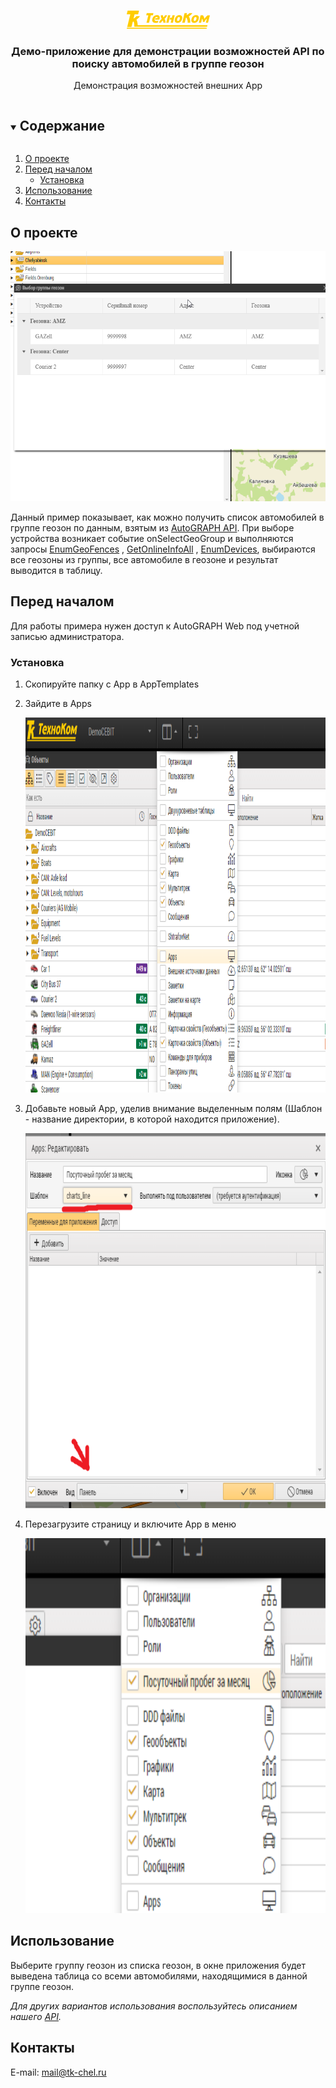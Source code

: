 <br />
<p align="center">
  <a href="https://www.tk-nav.ru/">
    <img src="img/logo_TK_big_ru.png" alt="Logo" width="133" height="29">
  </a>

<h3 align="center">Демо-приложение для демонстрации возможностей API по поиску автомобилей в группе геозон</h3>

  <p align="center"> 
        Демонстрация возможностей внешних App
</p>

<!-- TABLE OF CONTENTS -->
<details open="open">
  <summary><h2 style="display: inline-block">Содержание</h2></summary>
  <ol>
    <li>
      <a href="#о-проекте">О проекте</a>
    </li>
    <li>
      <a href="#перед-началом">Перед началом</a>
      <ul>
        <li><a href="#установка">Установка</a></li>
      </ul>
    </li>
    <li><a href="#использование">Использование</a></li>
    <li><a href="#контакты">Контакты</a></li>
  </ol>
</details>

## О проекте

<img src="img/screen.png" alt="Пример" width="800" height="400">

Данный пример показывает, как можно получить список автомобилей в группе геозон по данным, взятым
из  [AutoGRAPH API](https://wiki.tk-chel.ru/index.php/AutoGRAPH.NET_Service_Methods). При выборе устройства возникает
событие onSelectGeoGroup и выполняются
запросы <a href="https://wiki.tk-chel.ru/index.php/AutoGRAPH.NET_Service_EnumGeoFences">EnumGeoFences</a>
, <a href="https://wiki.tk-chel.ru/index.php/AutoGRAPH.NET_Service_GetOnlineInfoAll">GetOnlineInfoAll</a>
, <a href="https://wiki.tk-chel.ru/index.php/AutoGRAPH.NET_Service_EnumDevices">EnumDevices</a>, выбираются все геозоны
из группы, все автомобиле в геозоне и результат выводится в таблицу.

## Перед началом

Для работы примера нужен доступ к AutoGRAPH Web под учетной записью администратора.

### Установка

1. Скопируйте папку с App в AppTemplates

2. Зайдите в Apps

    <img src="img/menu-apps.png" alt="Меню" width="800" height="600">

3. Добавьте новый App, уделив внимание выделенным полям (Шаблон - название директории, в которой находится приложение).

    <img src="img/adding-app.png" alt="Меню" width="800" height="600">

4. Перезагрузите страницу и включите App в меню

    <img src="img/app-in-menu.png" alt="Меню" width="800" height="600">

<!-- USAGE EXAMPLES -->

## Использование

Выберите группу геозон из списка геозон, в окне приложения будет выведена таблица со всеми автомобилями, находящимися в
данной группе геозон.

_Для других вариантов использования воспользуйтесь описанием
нашего [API](https://wiki.tk-chel.ru/index.php/AutoGRAPH.NET_Service_Methods)._

<!-- CONTACT -->

## Контакты

E-mail: <a href="mailto:mail@tk-chel.ru">mail@tk-chel.ru</a>

